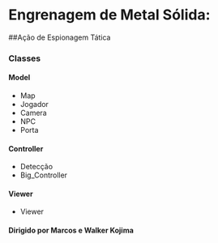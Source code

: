 # Engrenagem de Metal Sólida: 
##Ação de Espionagem Tática
### Classes
#### Model
* Map
* Jogador
* Camera
* NPC
* Porta
#### Controller
* Detecção
* Big_Controller
#### Viewer
* Viewer
#### Dirigido por Marcos e Walker Kojima
